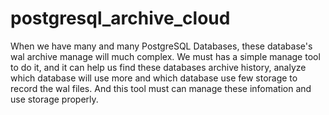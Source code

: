 postgresql_archive_cloud
========================

When we have many and many PostgreSQL Databases, these database's wal archive manage will much complex. We must has a simple manage tool to do it, and it can help us find these databases archive history, analyze which database will use more and which database use few storage to record the wal files. And this tool must can manage these infomation and use storage properly.